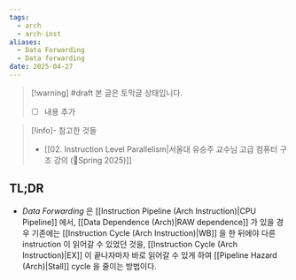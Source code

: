 ```yaml
---
tags:
  - arch
  - arch-inst
aliases:
  - Data Forwarding
  - Data forwarding
date: 2025-04-27
---
```

> [!warning] #draft 본 글은 토막글 상태입니다.
> - [ ] 내용 추가

> [!info]- 참고한 것들
> - [[02. Instruction Level Parallelism|서울대 유승주 교수님 고급 컴퓨터 구조 강의 (Spring 2025)]]

## TL;DR

- *Data Forwarding* 은 [[Instruction Pipeline (Arch Instruction)|CPU Pipeline]] 에서, [[Data Dependence (Arch)|RAW dependence]] 가 있을 경우 기존에는 [[Instruction Cycle (Arch Instruction)|WB]] 을 한 뒤에야 다른 instruction 이 읽어갈 수 있었던 것을, [[Instruction Cycle (Arch Instruction)|EX]] 이 끝나자마자 바로 읽어갈 수 있게 하여 [[Pipeline Hazard (Arch)|Stall]] cycle 을 줄이는 방법이다.